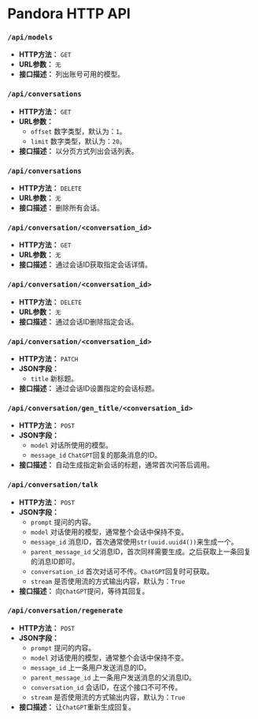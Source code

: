# Pandora HTTP API

### `/api/models`

* **HTTP方法：** `GET`
* **URL参数：** `无`
* **接口描述：** 列出账号可用的模型。

### `/api/conversations`

* **HTTP方法：** `GET`
* **URL参数：**
    * `offset` 数字类型，默认为：`1`。
    * `limit` 数字类型，默认为：`20`。
* **接口描述：** 以分页方式列出会话列表。

### `/api/conversations`

* **HTTP方法：** `DELETE`
* **URL参数：** `无`
* **接口描述：** 删除所有会话。

### `/api/conversation/<conversation_id>`

* **HTTP方法：** `GET`
* **URL参数：** `无`
* **接口描述：** 通过会话ID获取指定会话详情。

### `/api/conversation/<conversation_id>`

* **HTTP方法：** `DELETE`
* **URL参数：** `无`
* **接口描述：** 通过会话ID删除指定会话。

### `/api/conversation/<conversation_id>`

* **HTTP方法：** `PATCH`
* **JSON字段：**
    * `title` 新标题。
* **接口描述：** 通过会话ID设置指定的会话标题。

### `/api/conversation/gen_title/<conversation_id>`

* **HTTP方法：** `POST`
* **JSON字段：**
    * `model` 对话所使用的模型。
    * `message_id` `ChatGPT`回复的那条消息的ID。
* **接口描述：** 自动生成指定新会话的标题，通常首次问答后调用。

### `/api/conversation/talk`

* **HTTP方法：** `POST`
* **JSON字段：**
    * `prompt` 提问的内容。
    * `model` 对话使用的模型，通常整个会话中保持不变。
    * `message_id` 消息ID，首次通常使用`str(uuid.uuid4())`来生成一个。
    * `parent_message_id` 父消息ID，首次同样需要生成。之后获取上一条回复的消息ID即可。
    * `conversation_id` 首次对话可不传。`ChatGPT`回复时可获取。
    * `stream` 是否使用流的方式输出内容，默认为：`True`
* **接口描述：** 向`ChatGPT`提问，等待其回复。

### `/api/conversation/regenerate`

* **HTTP方法：** `POST`
* **JSON字段：**
    * `prompt` 提问的内容。
    * `model` 对话使用的模型，通常整个会话中保持不变。
    * `message_id` 上一条用户发送消息的ID。
    * `parent_message_id` 上一条用户发送消息的父消息ID。
    * `conversation_id` 会话ID，在这个接口不可不传。
    * `stream` 是否使用流的方式输出内容，默认为：`True`
* **接口描述：** 让`ChatGPT`重新生成回复。
